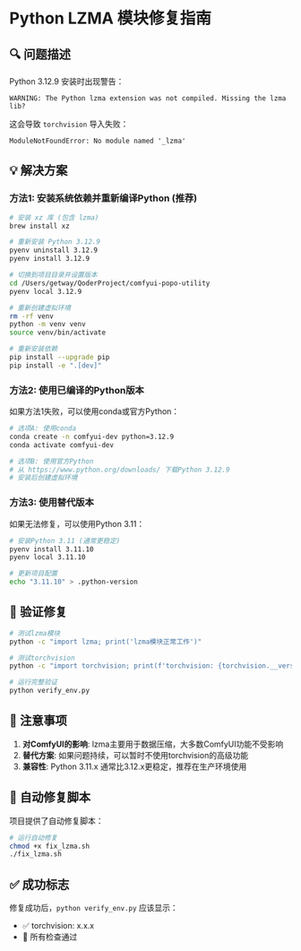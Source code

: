 # Python LZMA 模块修复指南

## 🔍 问题描述

Python 3.12.9 安装时出现警告：
```
WARNING: The Python lzma extension was not compiled. Missing the lzma lib?
```

这会导致 `torchvision` 导入失败：
```
ModuleNotFoundError: No module named '_lzma'
```

## 💡 解决方案

### 方法1: 安装系统依赖并重新编译Python (推荐)

```bash
# 安装 xz 库 (包含 lzma)
brew install xz

# 重新安装 Python 3.12.9
pyenv uninstall 3.12.9
pyenv install 3.12.9

# 切换到项目目录并设置版本
cd /Users/getway/QoderProject/comfyui-popo-utility
pyenv local 3.12.9

# 重新创建虚拟环境
rm -rf venv
python -m venv venv
source venv/bin/activate

# 重新安装依赖
pip install --upgrade pip
pip install -e ".[dev]"
```

### 方法2: 使用已编译的Python版本

如果方法1失败，可以使用conda或官方Python：

```bash
# 选项A: 使用conda
conda create -n comfyui-dev python=3.12.9
conda activate comfyui-dev

# 选项B: 使用官方Python
# 从 https://www.python.org/downloads/ 下载Python 3.12.9
# 安装后创建虚拟环境
```

### 方法3: 使用替代版本

如果无法修复，可以使用Python 3.11：

```bash
# 安装Python 3.11 (通常更稳定)
pyenv install 3.11.10
pyenv local 3.11.10

# 更新项目配置
echo "3.11.10" > .python-version
```

## 🧪 验证修复

```bash
# 测试lzma模块
python -c "import lzma; print('lzma模块正常工作')"

# 测试torchvision
python -c "import torchvision; print(f'torchvision: {torchvision.__version__}')"

# 运行完整验证
python verify_env.py
```

## 📝 注意事项

1. **对ComfyUI的影响**: lzma主要用于数据压缩，大多数ComfyUI功能不受影响
2. **替代方案**: 如果问题持续，可以暂时不使用torchvision的高级功能
3. **兼容性**: Python 3.11.x 通常比3.12.x更稳定，推荐在生产环境使用

## 🔧 自动修复脚本

项目提供了自动修复脚本：

```bash
# 运行自动修复
chmod +x fix_lzma.sh
./fix_lzma.sh
```

## ✅ 成功标志

修复成功后，`python verify_env.py` 应该显示：
- ✅ torchvision: x.x.x
- 🎉 所有检查通过